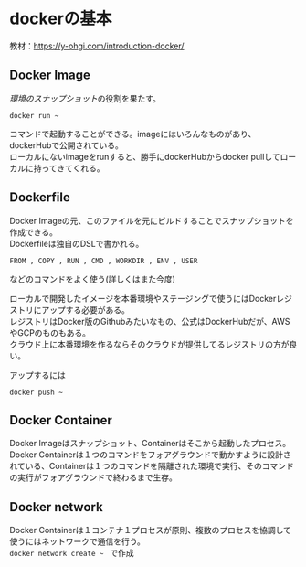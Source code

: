 # dockerの基本

教材：https://y-ohgi.com/introduction-docker/  

## Docker Image

*環境のスナップショット*の役割を果たす。  
~~~
docker run ~
~~~
コマンドで起動することができる。imageにはいろんなものがあり、dockerHubで公開されている。  
ローカルにないimageをrunすると、勝手にdockerHubからdocker pullしてローカルに持ってきてくれる。  

## Dockerfile

Docker Imageの元、このファイルを元にビルドすることでスナップショットを作成できる。  
Dockerfileは独自のDSLで書かれる。  
~~~
FROM , COPY , RUN , CMD , WORKDIR , ENV , USER
~~~
などのコマンドをよく使う(詳しくはまた今度)  

ローカルで開発したイメージを本番環境やステージングで使うにはDockerレジストリにアップする必要がある。  
レジストリはDocker版のGithubみたいなもの、公式はDockerHubだが、AWSやGCPのものもある。  
クラウド上に本番環境を作るならそのクラウドが提供してるレジストリの方が良い。  

アップするには
~~~
docker push ~
~~~


## Docker Container

Docker Imageはスナップショット、Containerはそこから起動したプロセス。  
Docker Containerは１つのコマンドをフォアグラウンドで動かすように設計されている、Containerは１つのコマンドを隔離された環境で実行、そのコマンドの実行がフォアグラウンドで終わるまで生存。  

## Docker network

Docker Containerは１コンテナ１プロセスが原則、複数のプロセスを協調して使うにはネットワークで通信を行う。  
```docker network create ~ ```
で作成 
